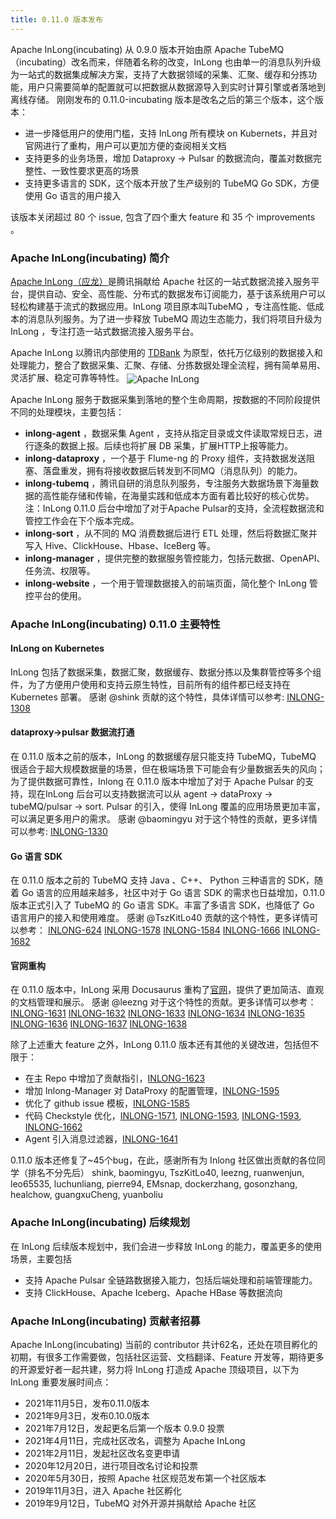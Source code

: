 ```yaml
---
title: 0.11.0 版本发布
---
```


Apache InLong(incubating) 从 0.9.0 版本开始由原 Apache TubeMQ（incubating）改名而来，伴随着名称的改变，InLong 也由单一的消息队列升级为一站式的数据集成解决方案，支持了大数据领域的采集、汇聚、缓存和分拣功能，用户只需要简单的配置就可以把数据从数据源导入到实时计算引擎或者落地到离线存储。
刚刚发布的 0.11.0-incubating 版本是改名之后的第三个版本，这个版本：
- 进一步降低用户的使用门槛，支持 InLong 所有模块 on Kubernets，并且对官网进行了重构，用户可以更加方便的查阅相关文档
- 支持更多的业务场景，增加 Dataproxy -> Pulsar 的数据流向，覆盖对数据完整性、一致性要求更高的场景
- 支持更多语言的 SDK，这个版本开放了生产级别的 TubeMQ Go SDK，方便使用 Go 语言的用户接入

该版本关闭超过 80 个 issue, 包含了四个重大 feature 和 35 个 improvements 。

### Apache InLong(incubating) 简介
[Apache InLong（应龙）](https://inlong.apache.org/zh-cn/)是腾讯捐献给 Apache 社区的一站式数据流接入服务平台，提供自动、安全、高性能、分布式的数据发布订阅能力，基于该系统用户可以轻松构建基于流式的数据应用。InLong 项目原本叫TubeMQ ，专注高性能、低成本的消息队列服务。为了进一步释放 TubeMQ 周边生态能力，我们将项目升级为 InLong ，专注打造一站式数据流接入服务平台。

Apache InLong 以腾讯内部使用的 [TDBank](http://tdbank.oa.com/#/index) 为原型，依托万亿级别的数据接入和处理能力，整合了数据采集、汇聚、存储、分拣数据处理全流程，拥有简单易用、灵活扩展、稳定可靠等特性。
<img src="/img/image-1631677402753.png" align="center" alt="Apache InLong"/>

 Apache InLong 服务于数据采集到落地的整个生命周期，按数据的不同阶段提供不同的处理模块，主要包括：
 - **inlong-agent** ，数据采集 Agent ，支持从指定目录或文件读取常规日志，进行逐条的数据上报。后续也将扩展 DB 采集，扩展HTTP上报等能力。
 - **inlong-dataproxy** ，一个基于 Flume-ng 的 Proxy 组件，支持数据发送阻塞、落盘重发，拥有将接收数据后转发到不同MQ（消息队列）的能力。
 - **inlong-tubemq** ，腾讯自研的消息队列服务，专注服务大数据场景下海量数据的高性能存储和传输，在海量实践和低成本方面有着比较好的核心优势。 注：InLong 0.11.0 后台中增加了对于Apache Pulsar的支持，全流程数据流和管控工作会在下个版本完成。
 - **inlong-sort** ，从不同的 MQ 消费数据后进行 ETL 处理，然后将数据汇聚并写入 Hive、ClickHouse、Hbase、IceBerg 等。
 - **inlong-manager** ，提供完整的数据服务管控能力，包括元数据、OpenAPI、任务流、权限等。
 - **inlong-website** ，一个用于管理数据接入的前端页面，简化整个 InLong 管控平台的使用。

### Apache InLong(incubating) 0.11.0 主要特性
#### InLong on Kubernetes 
InLong 包括了数据采集，数据汇聚，数据缓存、数据分拣以及集群管控等多个组件，为了方便用户使用和支持云原生特性，目前所有的组件都已经支持在 Kubernetes 部署。
感谢 @shink 贡献的这个特性，具体详情可以参考:
[INLONG-1308](https://github.com/apache/incubator-inlong/issues/1308)

#### dataproxy->pulsar 数据流打通

在 0.11.0 版本之前的版本，InLong 的数据缓存层只能支持 TubeMQ，TubeMQ 很适合于超大规模数据量的场景，但在极端场景下可能会有少量数据丢失的风向；为了提供数据可靠性，Inlong 在 0.11.0 版本中增加了对于 Apache Pulsar 的支持，现在InLong 后台可以支持数据流可以从 agent -> dataProxy -> tubeMQ/pulsar -> sort.  Pulsar 的引入，使得 InLong 覆盖的应用场景更加丰富，可以满足更多用户的需求。
感谢 @baomingyu 对于这个特性的贡献，更多详情可以参考:
[INLONG-1330](https://github.com/apache/incubator-inlong/issues/1330)

#### Go 语言 SDK
在 0.11.0 版本之前的 TubeMQ 支持 Java 、C++、 Python 三种语言的 SDK，随着 Go 语言的应用越来越多，社区中对于 Go 语言 SDK 的需求也日益增加，0.11.0 版本正式引入了 TubeMQ 的 Go 语言 SDK。丰富了多语言 SDK，也降低了 Go 语言用户的接入和使用难度。
感谢 @TszKitLo40 贡献的这个特性，更多详情可以参考：
[INLONG-624](https://github.com/apache/incubator-inlong/issues/624)
[INLONG-1578](https://github.com/apache/incubator-inlong/issues/1570)
[INLONG-1584](https://github.com/apache/incubator-inlong/issues/1584)
[INLONG-1666](https://github.com/apache/incubator-inlong/issues/1666)
[INLONG-1682](https://github.com/apache/incubator-inlong/issues/1682)

#### 官网重构
在 0.11.0 版本中，InLong 采用 Docusaurus 重构了[官网](https://inlong.apache.org/)，提供了更加简洁、直观的文档管理和展示。
感谢 @leezng 对于这个特性的贡献。更多详情可以参考：
[INLONG-1631](https://github.com/apache/incubator-inlong/issues/1631)
[INLONG-1632](https://github.com/apache/incubator-inlong/issues/1632)
[INLONG-1633](https://github.com/apache/incubator-inlong/issues/1633)
[INLONG-1634](https://github.com/apache/incubator-inlong/issues/1634)
[INLONG-1635](https://github.com/apache/incubator-inlong/issues/1635)
[INLONG-1636](https://github.com/apache/incubator-inlong/issues/1636)
[INLONG-1637](https://github.com/apache/incubator-inlong/issues/1637)
[INLONG-1638](https://github.com/apache/incubator-inlong/issues/1638)

除了上述重大 feature 之外，InLong 0.11.0 版本还有其他的关键改进，包括但不限于：
- 在主 Repo 中增加了贡献指引，[INLONG-1623](https://github.com/apache/incubator-inlong/issues/1623)
- 增加 Inlong-Manager 对 DataProxy 的配置管理，[INLONG-1595](https://github.com/apache/incubator-inlong/issues/1595)
- 优化了 github issue 模板，[INLONG-1585](https://github.com/apache/incubator-inlong/issues/1585)
- 代码 Checkstyle 优化，[INLONG-1571](https://github.com/apache/incubator-inlong/issues/1571), [INLONG-1593](https://github.com/apache/incubator-inlong/issues/1593), [INLONG-1593](https://github.com/apache/incubator-inlong/issues/1593), [INLONG-1662](https://github.com/apache/incubator-inlong/issues/1662)
- Agent 引入消息过滤器，[INLONG-1641](https://github.com/apache/incubator-inlong/issues/1641)

0.11.0 版本还修复了~45个bug，在此，感谢所有为 Inlong 社区做出贡献的各位同学（排名不分先后）
shink, baomingyu, TszKitLo40, leezng, ruanwenjun, leo65535, luchunliang, pierre94, EMsnap, dockerzhang, gosonzhang, healchow, guangxuCheng, yuanboliu


### Apache InLong(incubating) 后续规划
在 InLong 后续版本规划中，我们会进一步释放 InLong 的能力，覆盖更多的使用场景，主要包括

- 支持 Apache Pulsar 全链路数据接入能力，包括后端处理和前端管理能力。
- 支持 ClickHouse、Apache Iceberg、Apache HBase 等数据流向

### Apache InLong(incubating) 贡献者招募
Apache InLong(incubating) 当前的 contributor 共计62名，还处在项目孵化的初期，有很多工作需要做，包括社区运营、文档翻译、Feature 开发等，期待更多的开源爱好者一起共建，努力将 InLong 打造成 Apache 顶级项目，以下为 InLong 重要发展时间点：
- 2021年11月5日，发布0.11.0版本
- 2021年9月3日，发布0.10.0版本
- 2021年7月12日，发起更名后第一个版本 0.9.0 投票
- 2021年4月11日，完成社区改名，调整为 Apache InLong
- 2021年2月11日，发起社区改名变更申请
- 2020年12月20日，进行项目改名讨论和投票
- 2020年5月30日，按照 Apache 社区规范发布第一个社区版本
- 2019年11月3日，进入 Apache 社区孵化
- 2019年9月12日，TubeMQ 对外开源并捐献给 Apache 社区


